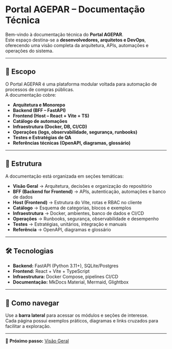 # Portal AGEPAR – Documentação Técnica

Bem-vindo à documentação técnica do **Portal AGEPAR**.  
Este espaço destina-se a **desenvolvedores, arquitetos e DevOps**, oferecendo uma visão completa da arquitetura, APIs, automações e operações do sistema.

---

## 📌 Escopo

O Portal AGEPAR é uma plataforma modular voltada para automação de processos de compras públicas.  
A documentação cobre:

- **Arquitetura e Monorepo**  
- **Backend (BFF – FastAPI)**  
- **Frontend (Host – React + Vite + TS)**  
- **Catálogo de automações**  
- **Infraestrutura (Docker, DB, CI/CD)**  
- **Operações (logs, observabilidade, segurança, runbooks)**  
- **Testes e Estratégias de QA**  
- **Referências técnicas (OpenAPI, diagramas, glossário)**

---

## 📂 Estrutura

A documentação está organizada em seções temáticas:

- **Visão Geral** → Arquitetura, decisões e organização do repositório  
- **BFF (Backend for Frontend)** → APIs, autenticação, automações e banco de dados  
- **Host (Frontend)** → Estrutura do Vite, rotas e RBAC no cliente  
- **Catálogo** → Esquema de categorias, blocos e exemplos  
- **Infraestrutura** → Docker, ambientes, banco de dados e CI/CD  
- **Operações** → Runbooks, segurança, observabilidade e desempenho  
- **Testes** → Estratégias, unitários, integração e manuais  
- **Referência** → OpenAPI, diagramas e glossário  

---

## 🛠 Tecnologias

- **Backend:** FastAPI (Python 3.11+), SQLite/Postgres  
- **Frontend:** React + Vite + TypeScript  
- **Infraestrutura:** Docker Compose, pipelines CI/CD  
- **Documentação:** MkDocs Material, Mermaid, Glightbox  

---

## 🚀 Como navegar

Use a **barra lateral** para acessar os módulos e seções de interesse.  
Cada página possui exemplos práticos, diagramas e links cruzados para facilitar a exploração.  

---

📖 **Próximo passo:** [Visão Geral](00-overview/visao-geral.md)
